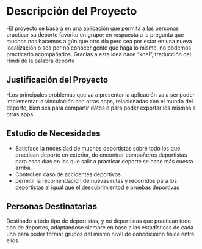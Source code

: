 # Descripción del Proyecto

-El proyecto se basará en una aplicación que permita a las personas practicar su deporte favorito en grupo; en respuesta a la pregunta que muchos nos hacemos algún que otro día pero sea por estar en una nueva localización o sea por no conocer gente que haga lo mismo, no podemos practicarlo acompañados. Gracias a esta idea nace “khel”, traducción del Hindi  de la palabra deporte


## Justificación del Proyecto

-Los principales problemas que va a presentar la aplicación va a ser poder implementar la vinculación con otras apps, relacionadas con el mundo del deporte, bien sea para compartir datos o para poder exportar los mismos a otras apps. 

## Estudio de Necesidades

- Satisface la necesidad de muchos deportistas sobre todo los que practican deporte en exterior, de encontrar compañeros deportistas para esos días en los que salir a practicar deporte se hace más cuesta arriba.
- Control en caso de accidentes deportivos
- permitir la recomendación de nuevas rutas y recorridos para los deportistas al igual que el descubrimientod e pruebas deportivas
## Personas Destinatarias

Destinado a todo tipo de deportistas, y no deportistas que practican todo tipo de deportes, adaptandose siempre en base a las estadísticas de cada uno para poder formar grupos del mismo nivel de concdicióinn fisica entre ellos
